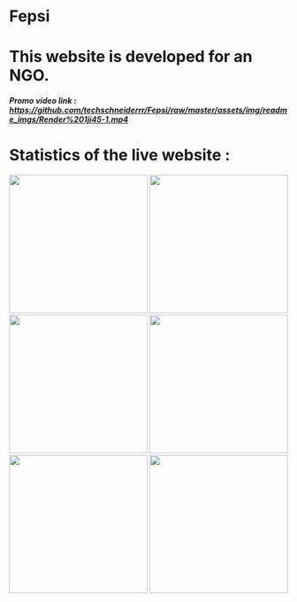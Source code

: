 # Fepsi 
# This website is developed for an NGO.

##### Promo video link : https://github.com/techschneiderrr/Fepsi/raw/master/assets/img/readme_imgs/Render%201ji45-1.mp4

# Statistics of the live website :


<p float="left">
 
<img src="https://github.com/techschneiderrr/Fepsi/blob/master/assets/img/readme_imgs/1.jpg" width="250">  
<img src="https://github.com/techschneiderrr/Fepsi/blob/master/assets/img/readme_imgs/2.jpg" width="250"> 
<img src="https://github.com/techschneiderrr/Fepsi/blob/master/assets/img/readme_imgs/3.jpg" width="250">
<img src="https://github.com/techschneiderrr/Fepsi/blob/master/assets/img/readme_imgs/4.jpg" width="250">
<img src="https://github.com/techschneiderrr/Fepsi/blob/master/assets/img/readme_imgs/5.jpg" width="250">
<img src="https://github.com/techschneiderrr/Fepsi/blob/master/assets/img/readme_imgs/6.jpg" width="250">
 
</p>
